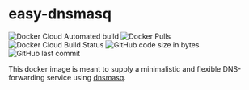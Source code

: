 # easy-dnsmasq
<img alt="Docker Cloud Automated build" src="https://img.shields.io/docker/cloud/automated/leonwiesen/easy-dnsmasq"> <img alt="Docker Pulls" src="https://img.shields.io/docker/pulls/leonwiesen/easy-dnsmasq"> <img alt="Docker Cloud Build Status" src="https://img.shields.io/docker/cloud/build/leonwiesen/easy-dnsmasq"> <img alt="GitHub code size in bytes" src="https://img.shields.io/github/languages/code-size/TheClockTwister/easy-dnsmasq"> <img alt="GitHub last commit" src="https://img.shields.io/github/last-commit/TheClockTwister/easy-dnsmasq">

This docker image is meant to supply a minimalistic and flexible DNS-forwarding service using [dnsmasq](https://wiki.ubuntuusers.de/Dnsmasq/).

